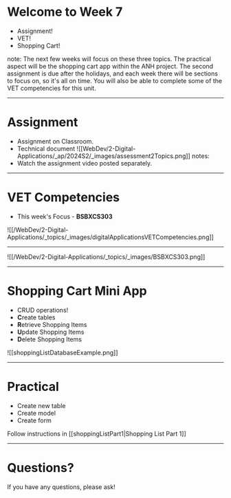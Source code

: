 # Welcome to Week 7

- Assignment!
- VET!
- Shopping Cart!

note: The next few weeks will focus on these three topics. The practical aspect will be the shopping cart app within the ANH project. 
The second assignment is due after the holidays, and each week there will be sections to focus on, so it's all on time.
You will also be able to complete some of the VET competencies for this unit.

---
# Assignment
- Assignment on Classroom.
- Technical document
![[WebDev/2-Digital-Applications/_ap/2024S2/_images/assessment2Topics.png]]
notes:
- Watch the assignment video posted separately.

---

# VET Competencies

- This week's Focus - **BSBXCS303**

![[/WebDev/2-Digital-Applications/_topics/_images/digitalApplicationsVETCompetencies.png]]

---

![[/WebDev/2-Digital-Applications/_topics/_images/BSBXCS303.png]]

---

# Shopping Cart Mini App
- CRUD operations!
- **C**reate tables
- **R**etrieve Shopping Items
- **U**pdate Shopping Items
- **D**elete Shopping Items

![[shoppingListDatabaseExample.png]]

---
# Practical

- Create new table
- Create model
- Create form

Follow instructions in [[shoppingListPart1|Shopping List Part 1]]

---

# Questions?

If you have any questions, please ask!